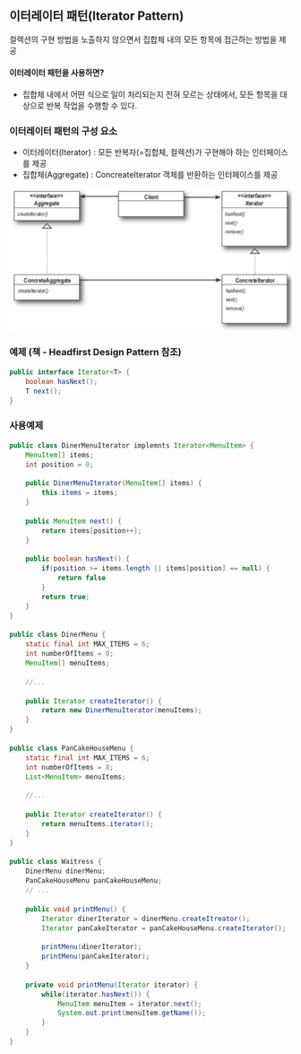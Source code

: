## **이터레이터 패턴(Iterator Pattern)**
컬렉션의 구현 방법을 노출하지 않으면서 집합체 내의 모든 항목에 접근하는 방법을 제공

#### 이터레이터 패턴을 사용하면?
- 집합체 내에서 어떤 식으로 일이 처리되는지 전혀 모르는 상태에서, 모든 항목을 대상으로 반복 작업을 수행할 수 있다.

### 이터레이터 패턴의 구성 요소
- 이터레이터(Iterator) : 모든 반복자(=집합체, 컬렉션)가 구현해야 하는 인터페이스를 제공
- 집합체(Aggregate) : ConcreateIterator 객체를 반환하는 인터페이스를 제공


![Alt text](../Images/iterator.png)

### 예제 (책 - Headfirst Design Pattern 참조)
```java
public interface Iterator<T> {
    boolean hasNext();
    T next();
}
```

### 사용예제
```java
public class DinerMenuIterator implemnts Iterator<MenuItem> {
    MenuItem[] items;
    int position = 0;

    public DinerMenuIterator(MenuItem[] items) {
        this.items = items;
    }

    public MenuItem next() {
        return items[position++];
    }

    public boolean hasNext() {
        if(position >= items.length || items[position] == null) {
            return false
        }
        return true;
    }
}

public class DinerMenu {
    static final int MAX_ITEMS = 6;
    int numberOfItems = 0;
    MenuItem[] menuItems;

    //...

    public Iterator createIterator() {
        return new DinerMenuIterator(menuItems);
    }
}

public class PanCakeHouseMenu {
    static final int MAX_ITEMS = 6;
    int numberOfItems = 0;
    List<MenuItem> menuItems;

    //...

    public Iterator createIterator() {
        return menuItems.iterator();
    }
}

public class Waitress {
    DinerMenu dinerMenu;
    PanCakeHouseMenu panCakeHouseMenu;
    // ...

    public void printMenu() {
        Iterator dinerIterator = dinerMenu.createItreator();
        Iterator panCakeIterator = panCakeHouseMenu.createIterator();

        printMenu(dinerIterator);
        printMenu(panCakeIterator);
    }

    private void printMenu(Iterator iterator) {
        while(iterator.hasNext()) {
            MenuItem menuItem = iterator.next();
            System.out.print(menuItem.getName());
        }
    }
}
```

